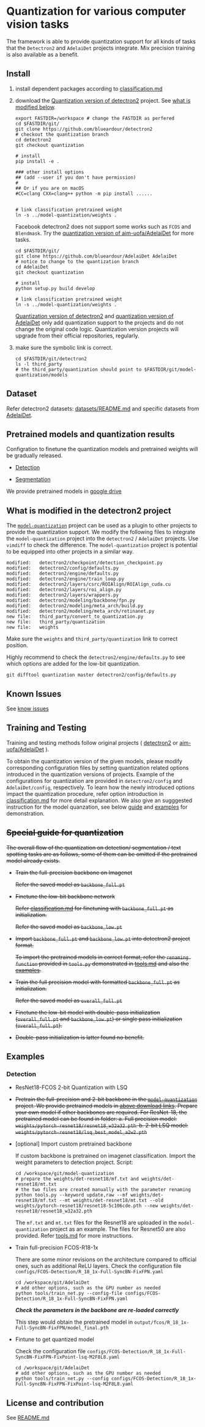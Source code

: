 # Quantization for various computer vision tasks

The framework is able to provide quantization support for all kinds of tasks that the `Detectron2` and `AdelaiDet` projects integrate. Mix precision training is also available as a benefit.

## Install

1. install dependent packages according to [classification.md](./classification.md)

2. download the [Quantization version of detectron2](https://github.com/blueardour/detectron2) project. See [what is modified below](./detectron2.md#what-is-modified-in-the-detectron2-project).

   ```
   export FASTDIR=/workspace # change the FASTDIR as perfered
   cd $FASTDIR/git/
   git clone https://github.com/blueardour/detectron2
   # checkout the quantization branch
   cd detectron2
   git checkout quantization
   
   # install 
   pip install -e .
   
   ### other install options
   ## (add --user if you don't have permission)
   #
   ## Or if you are on macOS
   #CC=clang CXX=clang++ python -m pip install ......
   
   
   # link classification pretrained weight
   ln -s ../model-quantization/weights .
   ```
   Facebook detectron2 does not support some works such as `FCOS` and `Blendmask`. Try the [quantization version of aim-uofa/AdelaiDet](https://github.com/blueardour/AdelaiDet) for more tasks.
   
   ```
   cd $FASTDIR/git/
   git clone https://github.com/blueardour/AdelaiDet AdelaiDet
   # notice to change to the quantization branch
   cd AdelaiDet
   git checkout quantization
   
   # install
   python setup.py build develop
   
   # link classification pretrained weight
   ln -s ../model-quantization/weights .
   ```
   
   [Quantization version of detectron2](https://github.com/blueardour/detectron2) and [quantization version of AdelaiDet](https://github.com/blueardour/AdelaiDet) only add quantization support to the projects and do not change the original code logic. Quantization version projects will upgrade from their official repositories, regularly.

3. make sure the symbolic link is correct.
   ```
   cd $FASTDIR/git/detectron2
   ls -l third_party
   # the third_party/quantization should point to $FASTDIR/git/model-quantization/models
   ```

## Dataset

   Refer detectron2 datasets: [datasets/README.md](https://github.com/facebookresearch/detectron2/blob/master/datasets/README.md) and specific datasets from [AdelaiDet](https://github.com/aim-uofa/AdelaiDet).

## Pretrained models and quantization results

Configration to finetune the quantization models and pretrained weights will be gradually released.

- [Detection](./result_det.md)

- [Segmentation](./result_seg.md)

We provide pretrained models in [google drive](https://drive.google.com/drive/folders/1vwxth9UB8AMbYP7cJxaWE9S0z9fueZ5J?usp=sharing)

## What is modified in the detectron2 project

   The [`model-quantization`](https://github.com/blueardour/model-quantization) project can be used as a plugin to other projects to provide the quantization support. We modify the following files to integrate the `model-quantization` project into the `detectron2` / `AdelaiDet` projects. Use `vimdiff` to check the difference. The `model-quantization` project is potential to be equipped into other projects in a similar way.
   
   ```
   modified:   detectron2/checkpoint/detection_checkpoint.py
   modified:   detectron2/config/defaults.py
   modified:   detectron2/engine/defaults.py
   modified:   detectron2/engine/train_loop.py
   modified:   detectron2/layers/csrc/ROIAlign/ROIAlign_cuda.cu
   modified:   detectron2/layers/roi_align.py
   modified:   detectron2/layers/wrappers.py
   modified:   detectron2/modeling/backbone/fpn.py
   modified:   detectron2/modeling/meta_arch/build.py
   modified:   detectron2/modeling/meta_arch/retinanet.py
   new file:   third_party/convert_to_quantization.py
   new file:   third_party/quantization
   new file:   weights
   ```
   Make sure the `weights` and `third_party/quantization` link to correct position. 
   
   Highly recommend to check the `detectron2/engine/defaults.py` to see which options are added for the low-bit quantization.
   
   ```
   git difftool quantization master detectron2/config/defaults.py
   ```

## Known Issues

   See [know issues](./known-issues.md)
   
## Training and Testing

  Training and testing methods follow original projects ( [detectron2](https://github.com/facebookresearch/detectron2) or [aim-uofa/AdelaiDet](https://github.com/aim-uofa/AdelaiDet) ).
  
  To obtain the quantization version of the given models, please modify corresponding configuration files by setting quantization related options introduced in the quantization versions of projects. Example of the configurations for quantization are provided in `detectron2/config` and `AdelaiDet/config`, respectively. To learn how the newly introduced options impact the quantization procedure, refer option introduction in [classification.md](./classification.md#Training-script-options) for more detail explanation. We also give an sugggested instruction for the model quanzation, see below [guide](./detectron2.md#special-guide-for-quantization) and [examples](./detectron2.md#Examples) for demonstration.

<del> 

## Special guide for quantization

  The overall flow of the quantization on detection/ segmentation / text spotting tasks are as follows, some of them can be omitted if the pretrained model already exists.

- Train the full-precision backbone on Imagenet

  Refer the saved model as `backbone_full.pt`

- Finetune the low-bit backbone network

  Refer [classification.md](./classification.md) for finetuning with `backbone_full.pt` as initialization.
  
  Refer the saved model as `backbone_low.pt`
  
- Import `backbone_full.pt` and `backbone_low.pt` into detectron2 project format. 

  To import the pretrained models in correct format, refer the `renaming function` provided in `tools.py` demonstrated in [tools.md](./tools.md) and also the [examples](./detectron2.md#Examples).

- Train the full precision model with formatted `backbone_full.pt` as initialization.
  
  Refer the saved model as `overall_full.pt`
 
- Finetune the low-bit model with double-pass initialization (`overall_full.pt` and `backbone_low.pt`) or single pass initialization (`overall_full.pt`).

- Double-pass initialization is latter found no benefit.

</del>

## Examples

### Detection
  
- ResNet18-FCOS 2-bit Quantization with LSQ

<del>

  - Pretrain the full-precision and 2-bit backbone in the [`model-quantization`](https://github.com/blueardour/model-quantization) project. We provide pretrained models in [above  download links](./detectron2.md#Pretrained-models-and-quantization-results). Prepare your own model if other backbones are required. For ResNet-18, the pretrained model can be found in folder: a. Full precision model: `weights/pytorch-resnet18/resnet18_w32a32.pth`. b. 2-bit LSQ model: `weights/pytorch-resnet18/lsq_best_model_a2w2.pth`

 </del>

  - [optional] Import custom pretrained backbone

    If custom backbone is pretrained on imagenet classification. Import the weight parameters to detection project. Script:
  
    ```
    cd /workspace/git/model-quantization
    # prepare the weights/det-resnet18/mf.txt and weights/det-resnet18/mt.txt
    # the two files are created manually with the parameter renaming
    python tools.py --keyword update,raw --mf weights/det-resnet18/mf.txt --mt weights/det-resnet18/mt.txt --old weights/pytorch-resnet18/resnet18-5c106cde.pth --new weights/det-resnet18/resnet18_w32a32.pth
    ```
    
    The `mf.txt` and `mt.txt` files for the Resnet18 are uploaded in the `model-quantization` project as an example. The files for Resnet50 are also provided. Refer [tools.md](./tools.md) for more instructions.

  - Train full-precision FCOS-R18-1x

    There are some minor revisions on the architecture compared to official ones, such as additional ReLU layers. Check the configuration file `configs/FCOS-Detection/R_18_1x-Full-SyncBN-FixFPN.yaml`
  
    ```
    cd /workspace/git/AdelaiDet
    # add other options, such as the GPU number as needed
    python tools/train_net.py --config-file configs/FCOS-Detection/R_18_1x-Full-SyncBN-FixFPN.yaml
    ```
    
    ***Check the parameters in the backbone are re-loaded correctly***

    This step would obtain the pretrained model in `output/fcos/R_18_1x-Full-SyncBN-FixFPN/model_final.pth`

  - Fintune to get quantized model

    Check the configuration file `configs/FCOS-Detection/R_18_1x-Full-SyncBN-FixFPN-FixPoint-lsq-M2F8L8.yaml`
  
    ```
    cd /workspace/git/AdelaiDet
    # add other options, such as the GPU number as needed
    python tools/train_net.py --config configs/FCOS-Detection/R_18_1x-Full-SyncBN-FixFPN-FixPoint-lsq-M2F8L8.yaml
    ```
    
## License and contribution 

See [README.md](../README.md)
